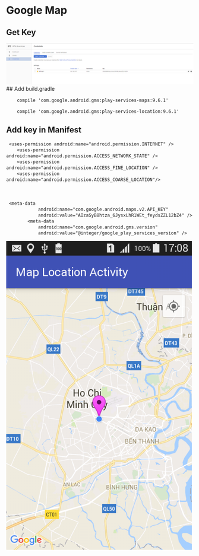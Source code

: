 # Google Map

## Get Key

<img src="https://github.com/dinhtho/GoogleMapDemo/blob/master/image0.png" width="1000"/>
## Add build.gradle

```
    compile 'com.google.android.gms:play-services-maps:9.6.1'
```
```
    compile 'com.google.android.gms:play-services-location:9.6.1'
```

## Add key in Manifest
```
 <uses-permission android:name="android.permission.INTERNET" />
    <uses-permission android:name="android.permission.ACCESS_NETWORK_STATE" />
    <uses-permission android:name="android.permission.ACCESS_FINE_LOCATION" />
    <uses-permission android:name="android.permission.ACCESS_COARSE_LOCATION"/>



 <meta-data
            android:name="com.google.android.maps.v2.API_KEY"
            android:value="AIzaSyB8htza_6JysxLhR1WEt_feydsZZL12bZ4" />
        <meta-data
            android:name="com.google.android.gms.version"
            android:value="@integer/google_play_services_version" />
```
<img src="https://github.com/dinhtho/GoogleMapDemo/blob/master/image1.png" width="500"/>
